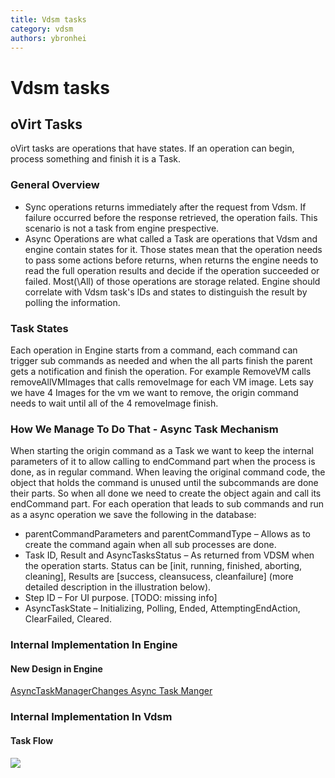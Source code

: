 ```yaml
---
title: Vdsm tasks
category: vdsm
authors: ybronhei
---
```


# Vdsm tasks

## oVirt Tasks

oVirt tasks are operations that have states. If an operation can begin, process something and finish it is a Task.

### General Overview

*   Sync operations returns immediately after the request from Vdsm. If failure occurred before the response retrieved, the operation fails. This scenario is not a task from engine prespective.
*   Async Operations are what called a Task are operations that Vdsm and engine contain states for it. Those states mean that the operation needs to pass some actions before returns, when returns the engine needs to read the full operation results and decide if the operation succeeded or failed. Most(\\All) of those operations are storage related. Engine should correlate with Vdsm task's IDs and states to distinguish the result by polling the information.

### Task States

Each operation in Engine starts from a command, each command can trigger sub commands as needed and when the all parts finish the parent gets a notification and finish the operation. For example RemoveVM calls removeAllVMImages that calls removeImage for each VM image. Lets say we have 4 Images for the vm we want to remove, the origin command needs to wait until all of the 4 removeImage finish.

### How We Manage To Do That - Async Task Mechanism

When starting the origin command as a Task we want to keep the internal parameters of it to allow calling to endCommand part when the process is done, as in regular command. When leaving the original command code, the object that holds the command is unused until the subcommands are done their parts. So when all done we need to create the object again and call its endCommand part. For each operation that leads to sub commands and run as a async operation we save the following in the database:

*   parentCommandParameters and parentCommandType – Allows as to create the command again when all sub processes are done.
*   Task ID, Result and AsyncTasksStatus – As returned from VDSM when the operation starts. Status can be [init, running, finished, aborting, cleaning], Results are [success, cleansucess, cleanfailure] (more detailed description in the illustration below).
*   Step ID – For UI purpose. [TODO: missing info]
*   AsyncTaskState – Initializing, Polling, Ended, AttemptingEndAction, ClearFailed, Cleared.

### Internal Implementation In Engine

#### New Design in Engine

[AsyncTaskManagerChanges Async Task Manger](/develop/release-management/features/infra/asynctaskmanagerchanges.html)

### Internal Implementation In Vdsm

#### Task Flow

![](/images/wiki/Vdsmtasks.png)
